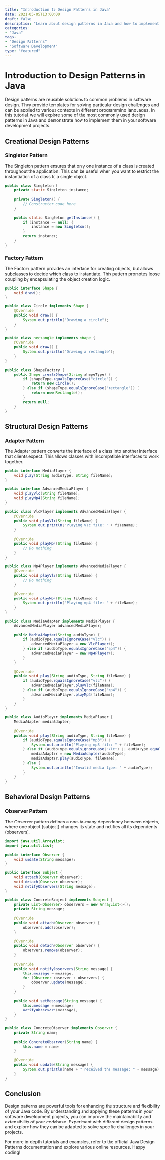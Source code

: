 ```yaml
--- 
title: "Introduction to Design Patterns in Java"
date: 2021-05-05T13:00:00
draft: false
description: "Learn about design patterns in Java and how to implement them in your software development projects."
categories:
- "Java"
tags:
- "Design Patterns"
- "Software Development"
type: "featured"
---
```


# Introduction to Design Patterns in Java

Design patterns are reusable solutions to common problems in software design. They provide templates for solving particular design challenges and can be applied to various contexts in different programming languages. In this tutorial, we will explore some of the most commonly used design patterns in Java and demonstrate how to implement them in your software development projects.

## Creational Design Patterns

### Singleton Pattern

The Singleton pattern ensures that only one instance of a class is created throughout the application. This can be useful when you want to restrict the instantiation of a class to a single object.

```java
public class Singleton {
    private static Singleton instance;
    
    private Singleton() {
        // Constructor code here
    }
    
    public static Singleton getInstance() {
        if (instance == null) {
            instance = new Singleton();
        }
        return instance;
    }
}
```

### Factory Pattern

The Factory pattern provides an interface for creating objects, but allows subclasses to decide which class to instantiate. This pattern promotes loose coupling by encapsulating the object creation logic.

```java
public interface Shape {
    void draw();
}

public class Circle implements Shape {
    @Override
    public void draw() {
        System.out.println("Drawing a circle");
    }
}

public class Rectangle implements Shape {
    @Override
    public void draw() {
        System.out.println("Drawing a rectangle");
    }
}

public class ShapeFactory {
    public Shape createShape(String shapeType) {
        if (shapeType.equalsIgnoreCase("circle")) {
            return new Circle();
        } else if (shapeType.equalsIgnoreCase("rectangle")) {
            return new Rectangle();
        }
        return null;
    }
}
```

## Structural Design Patterns

### Adapter Pattern

The Adapter pattern converts the interface of a class into another interface that clients expect. This allows classes with incompatible interfaces to work together.

```java
public interface MediaPlayer {
    void play(String audioType, String fileName);
}

public interface AdvancedMediaPlayer {
    void playVlc(String fileName);
    void playMp4(String fileName);
}

public class VlcPlayer implements AdvancedMediaPlayer {
    @Override
    public void playVlc(String fileName) {
        System.out.println("Playing vlc file: " + fileName);
    }
    
    @Override
    public void playMp4(String fileName) {
        // Do nothing
    }
}

public class Mp4Player implements AdvancedMediaPlayer {
    @Override
    public void playVlc(String fileName) {
        // Do nothing
    }
    
    @Override
    public void playMp4(String fileName) {
        System.out.println("Playing mp4 file: " + fileName);
    }
}

public class MediaAdapter implements MediaPlayer {
    AdvancedMediaPlayer advancedMediaPlayer;
    
    public MediaAdapter(String audioType) {
        if (audioType.equalsIgnoreCase("vlc")) {
            advancedMediaPlayer = new VlcPlayer();
        } else if (audioType.equalsIgnoreCase("mp4")) {
            advancedMediaPlayer = new Mp4Player();
        }
    }
    
    @Override
    public void play(String audioType, String fileName) {
        if (audioType.equalsIgnoreCase("vlc")) {
            advancedMediaPlayer.playVlc(fileName);
        } else if (audioType.equalsIgnoreCase("mp4")) {
            advancedMediaPlayer.playMp4(fileName);
        }
    }
}

public class AudioPlayer implements MediaPlayer {
    MediaAdapter mediaAdapter;
    
    @Override
    public void play(String audioType, String fileName) {
        if (audioType.equalsIgnoreCase("mp3")) {
            System.out.println("Playing mp3 file: " + fileName);
        } else if (audioType.equalsIgnoreCase("vlc") || audioType.equalsIgnoreCase("mp4")) {
            mediaAdapter = new MediaAdapter(audioType);
            mediaAdapter.play(audioType, fileName);
        } else {
            System.out.println("Invalid media type: " + audioType);
        }
    }
}
```

## Behavioral Design Patterns

### Observer Pattern

The Observer pattern defines a one-to-many dependency between objects, where one object (subject) changes its state and notifies all its dependents (observers).

```java
import java.util.ArrayList;
import java.util.List;

public interface Observer {
    void update(String message);
}

public interface Subject {
    void attach(Observer observer);
    void detach(Observer observer);
    void notifyObservers(String message);
}

public class ConcreteSubject implements Subject {
    private List<Observer> observers = new ArrayList<>();
    private String message;
    
    @Override
    public void attach(Observer observer) {
        observers.add(observer);
    }
    
    @Override
    public void detach(Observer observer) {
        observers.remove(observer);
    }
    
    @Override
    public void notifyObservers(String message) {
        this.message = message;
        for (Observer observer : observers) {
            observer.update(message);
        }
    }
    
    public void setMessage(String message) {
        this.message = message;
        notifyObservers(message);
    }
}

public class ConcreteObserver implements Observer {
    private String name;
    
    public ConcreteObserver(String name) {
        this.name = name;
    }
    
    @Override
    public void update(String message) {
        System.out.println(name + " received the message: " + message);
    }
}
```

## Conclusion

Design patterns are powerful tools for enhancing the structure and flexibility of your Java code. By understanding and applying these patterns in your software development projects, you can improve the maintainability and extensibility of your codebase. Experiment with different design patterns and explore how they can be adapted to solve specific challenges in your projects.

For more in-depth tutorials and examples, refer to the official Java Design Patterns documentation and explore various online resources. Happy coding!
